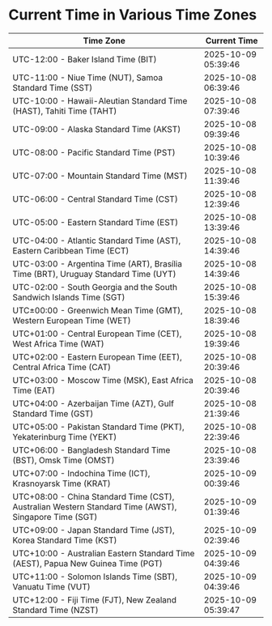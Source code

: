 # Current Time in Various Time Zones

| Time Zone | Current Time |
|-----------|--------------|
| UTC-12:00 - Baker Island Time (BIT) | 2025-10-09 05:39:46 |
| UTC-11:00 - Niue Time (NUT), Samoa Standard Time (SST) | 2025-10-08 06:39:46 |
| UTC-10:00 - Hawaii-Aleutian Standard Time (HAST), Tahiti Time (TAHT) | 2025-10-08 07:39:46 |
| UTC-09:00 - Alaska Standard Time (AKST) | 2025-10-08 09:39:46 |
| UTC-08:00 - Pacific Standard Time (PST) | 2025-10-08 10:39:46 |
| UTC-07:00 - Mountain Standard Time (MST) | 2025-10-08 11:39:46 |
| UTC-06:00 - Central Standard Time (CST) | 2025-10-08 12:39:46 |
| UTC-05:00 - Eastern Standard Time (EST) | 2025-10-08 13:39:46 |
| UTC-04:00 - Atlantic Standard Time (AST), Eastern Caribbean Time (ECT) | 2025-10-08 14:39:46 |
| UTC-03:00 - Argentina Time (ART), Brasília Time (BRT), Uruguay Standard Time (UYT) | 2025-10-08 14:39:46 |
| UTC-02:00 - South Georgia and the South Sandwich Islands Time (SGT) | 2025-10-08 15:39:46 |
| UTC±00:00 - Greenwich Mean Time (GMT), Western European Time (WET) | 2025-10-08 18:39:46 |
| UTC+01:00 - Central European Time (CET), West Africa Time (WAT) | 2025-10-08 19:39:46 |
| UTC+02:00 - Eastern European Time (EET), Central Africa Time (CAT) | 2025-10-08 20:39:46 |
| UTC+03:00 - Moscow Time (MSK), East Africa Time (EAT) | 2025-10-08 20:39:46 |
| UTC+04:00 - Azerbaijan Time (AZT), Gulf Standard Time (GST) | 2025-10-08 21:39:46 |
| UTC+05:00 - Pakistan Standard Time (PKT), Yekaterinburg Time (YEKT) | 2025-10-08 22:39:46 |
| UTC+06:00 - Bangladesh Standard Time (BST), Omsk Time (OMST) | 2025-10-08 23:39:46 |
| UTC+07:00 - Indochina Time (ICT), Krasnoyarsk Time (KRAT) | 2025-10-09 00:39:46 |
| UTC+08:00 - China Standard Time (CST), Australian Western Standard Time (AWST), Singapore Time (SGT) | 2025-10-09 01:39:46 |
| UTC+09:00 - Japan Standard Time (JST), Korea Standard Time (KST) | 2025-10-09 02:39:46 |
| UTC+10:00 - Australian Eastern Standard Time (AEST), Papua New Guinea Time (PGT) | 2025-10-09 04:39:46 |
| UTC+11:00 - Solomon Islands Time (SBT), Vanuatu Time (VUT) | 2025-10-09 04:39:46 |
| UTC+12:00 - Fiji Time (FJT), New Zealand Standard Time (NZST) | 2025-10-09 05:39:47 |

